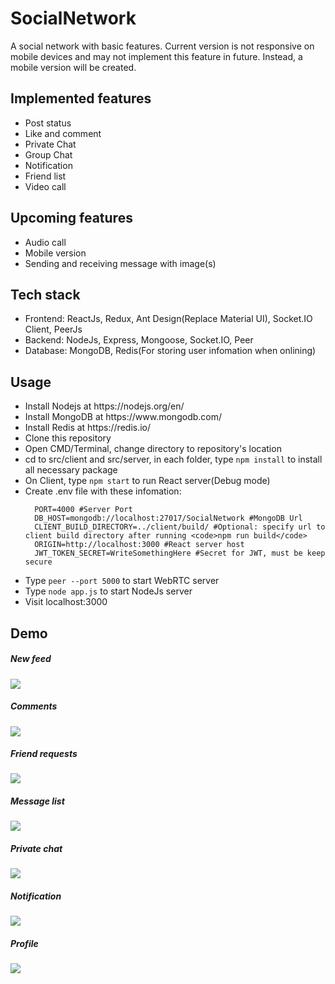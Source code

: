 # SocialNetwork
A social network with basic features.
Current version is not responsive on mobile devices and may not implement this feature in future. Instead, a mobile version will be created.

<h2>Implemented features</h2>
<ul>
  <li>Post status</li>
  <li>Like and comment</li>
  <li>Private Chat</li>
  <li>Group Chat</li>
  <li>Notification</li>
  <li>Friend list</li>
  <li>Video call</li>
</ul>

<h2>Upcoming features</h2>
<ul>
  <li>Audio call</li>
  <li>Mobile version</li>
  <li>Sending and receiving message with image(s)</li>
</ul>

<h2>Tech stack</h2>
<ul>
  <li>Frontend: ReactJs, Redux, Ant Design(Replace Material UI), Socket.IO Client, PeerJs</li>
  <li>Backend: NodeJs, Express, Mongoose, Socket.IO, Peer</li>
  <li>Database: MongoDB, Redis(For storing user infomation when onlining)</li>
</ul>

<h2>Usage</h2>
<ul>
  <li>Install Nodejs at https://nodejs.org/en/</li>
  <li>Install MongoDB at https://www.mongodb.com/</li>
  <li>Install Redis at https://redis.io/</li>
  <li>Clone this repository</li>
  <li>Open CMD/Terminal, change directory to repository's location</li>
  <li>cd to src/client and src/server, in each folder, type <code>npm install</code> to install all necessary package</li>
  <li>On Client, type <code>npm start</code> to run React server(Debug mode)</li>
  <li>
      Create .env file with these infomation:
    
      PORT=4000 #Server Port
      DB_HOST=mongodb://localhost:27017/SocialNetwork #MongoDB Url
      CLIENT_BUILD_DIRECTORY=../client/build/ #Optional: specify url to client build directory after running <code>npm run build</code>
      ORIGIN=http://localhost:3000 #React server host
      JWT_TOKEN_SECRET=WriteSomethingHere #Secret for JWT, must be keep secure
  </li>
  <li>Type <code>peer --port 5000</code> to start WebRTC server</li>
  <li>Type <code>node app.js</code> to start NodeJs server</li>
  <li>Visit localhost:3000</li>
</ul>

<h2>Demo</h2>
<div>
  <h5>New feed</h5>
  <img src="https://i.imgur.com/1Imc1Em.png" />
  <h5>Comments</h5>
  <img src="https://i.imgur.com/88E5eAo.png" />
  <h5>Friend requests</h5>
  <img src="https://i.imgur.com/wlJq3gx.png" />
  <h5>Message list</h5>
  <img src="https://i.imgur.com/fL1FNOZ.png" />
  <h5>Private chat</h5>
  <img src="https://i.imgur.com/tfnF17T.png" />
  <h5>Notification</h5>
  <img src="https://i.imgur.com/VrULi78.png" />
  <h5>Profile</h5>
  <img src="https://i.imgur.com/E7m3VC1.png" />
</div>
